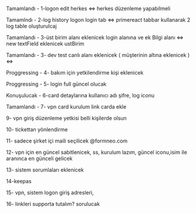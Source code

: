Tamamlandı - 1-logon edit herkes <=> herkes düzenleme yapabilmeli

Tamamlndı - 2-log history logon login tab <=> primereact tabbar kullanarak 2 log table oluşturulcaj

Tamamlandı - 3-üst birim alanı eklenicek login alanına ve ek Bilgi alanı <=> new textField eklenicek ustBirim

Tamamlandı - 3- dev test canlı alanı eklenicek ( müşterinin altına eklenicek ) <=>

Proggressing - 4- bakım için yetkilendirme kişi eklenicek

Proggressing - 5- login full güncel olucak

Konuşulucak - 6-card detaylarına kullanıcı adı şifre, log iconu

Tamamlandı - 7- vpn card kurulum link carda ekle

9- vpn giriş düzenleme yetkisi belli kişilerde olsun

10- tickettan yönlendirme

11- sadece şirket içi maili seçilicek @formneo.com

12- vpn için en güncel sabitlenicek, ss, kurulum lazım, güncel iconu,isim ile aranınca en günceli gelicek

13- sistem sorumlaları eklenicek

14-keepas

15- vpn, sistem logon giriş adresleri,

16- linkleri supporta tutalım? sorulucak
